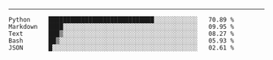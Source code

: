 ---

<!--START_SECTION:waka-->
```text
Python     █████████████████████████████░░░░░░░░░░░░   70.89 % 
Markdown   ████░░░░░░░░░░░░░░░░░░░░░░░░░░░░░░░░░░░░░   09.95 % 
Text       ███▒░░░░░░░░░░░░░░░░░░░░░░░░░░░░░░░░░░░░░   08.27 % 
Bash       ██▒░░░░░░░░░░░░░░░░░░░░░░░░░░░░░░░░░░░░░░   05.93 % 
JSON       █░░░░░░░░░░░░░░░░░░░░░░░░░░░░░░░░░░░░░░░░   02.61 % 
```
<!--END_SECTION:waka-->


[linkedin]: https://www.linkedin.com/in/mohamed-elh/

